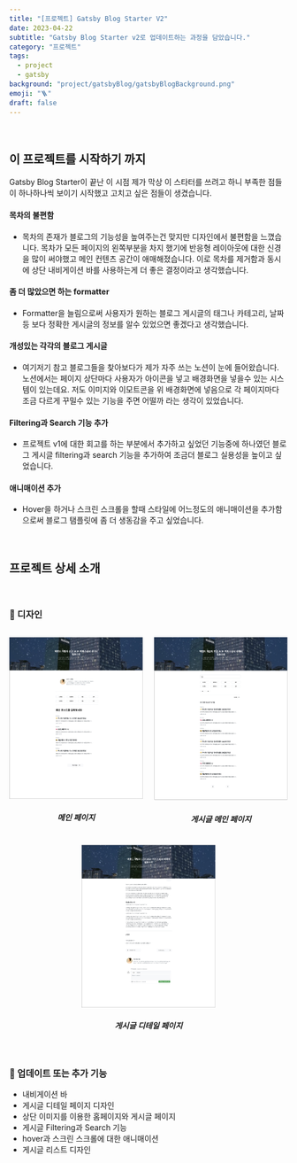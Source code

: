 ```yaml
---
title: "[프로젝트] Gatsby Blog Starter V2"
date: 2023-04-22
subtitle: "Gatsby Blog Starter v2로 업데이트하는 과정을 담았습니다."
category: "프로젝트"
tags:
  - project
  - gatsby
background: "project/gatsbyBlog/gatsbyBlogBackground.png"
emoji: "🪜"
draft: false
---
```


</br>

## 이 프로젝트를 시작하기 까지

Gatsby Blog Starter이 끝난 이 시점 제가 막상 이 스타터를 쓰려고 하니 부족한 점들이 하나하나씩 보이기 시작했고 고치고 싶은 점들이 생겼습니다.

#### 목차의 불편함

- 목차의 존재가 블로그의 기능성을 높여주는건 맞지만 디자인에서 불편함을 느꼈습니다. 목차가 모든 페이지의 왼쪽부분을 차지 했기에 반응형 레이아웃에 대한 신경을 많이 써야했고 메인 컨텐츠 공간이 애매해졌습니다. 이로 목차를 제거함과 동시에 상단 내비게이션 바를 사용하는게 더 좋은 결정이라고 생각했습니다.

#### 좀 더 많았으면 하는 formatter

- Formatter을 늘림으로써 사용자가 원하는 블로그 게시글의 태그나 카테고리, 날짜등 보다 정확한 게시글의 정보를 알수 있었으면 좋겠다고 생각했습니다.

#### 개성있는 각각의 블로그 게시글

- 여기저기 참고 블로그들을 찾아보다가 제가 자주 쓰는 노션이 눈에 들어왔습니다. 노션에서는 페이지 상단마다 사용자가 아이콘을 넣고 배경화면을 넣을수 있는 시스템이 있는데요. 저도 이미지와 이모트콘을 위 배경화면에 넣음으로 각 페이지마다 조금 다르게 꾸밀수 있는 기능을 주면 어떨까 라는 생각이 있었습니다.

#### Filtering과 Search 기능 추가

- 프로젝트 v1에 대한 회고를 하는 부분에서 추가하고 싶었던 기능중에 하나였던 블로그 게시글 filtering과 search 기능을 추가하여 조금더 블로그 실용성을 높이고 싶었습니다.

#### 애니매이션 추가

- Hover을 하거나 스크린 스크롤을 할때 스타일에 어느정도의 애니매이션을 추가함으로써 블로그 탬플릿에 좀 더 생동감을 주고 싶었습니다.

</br>

## 프로젝트 상세 소개

<br/>

### 🎨 디자인

<div style="position:relative; width:100%; margin:auto; text-align:center;">

<div style="float:left; width:48%; margin:auto; text-align:center;">

![gatsbyBlogDesignI](../../assets/images/project/gatsbyBlog/gatsbyBlogV2DesignI.jpg)

##### 메인 페이지

</div>

<div style="float:right; width:48%; margin:auto; text-align:center;">

![gatsbyBlogDesignI](../../assets/images/project/gatsbyBlog/gatsbyBlogV2DesignII.jpg)

##### 게시글 메인 페이지

</div>

</div>

<div style="float:left; width:100%; margin:auto; text-align:center;">

<div style="width:48%; margin:auto; text-align:center;">

![gatsbyBlogDesignI](../../assets/images/project/gatsbyBlog/gatsbyBlogV2DesignIII.jpg)

##### 게시글 디테일 페이지

</div>

</div>

<div style="float:left; width:100%; margin:auto;">

<br/>

### 🚩 업데이트 또는 추가 기능

- 내비게이션 바
- 게시글 디테일 페이지 디자인
- 상단 이미지를 이용한 홈페이지와 게시글 페이지
- 게시글 Filtering과 Search 기능
- hover과 스크린 스크롤에 대한 애니매이션
- 게시글 리스트 디자인

</div>
